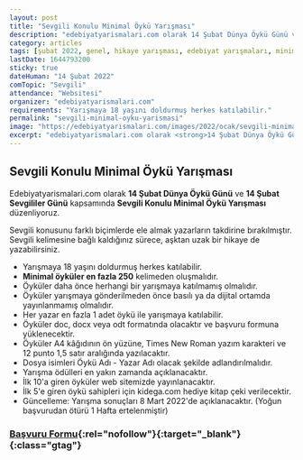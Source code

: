 ```yaml
---
layout: post
title: "Sevgili Konulu Minimal Öykü Yarışması"
description: "edebiyatyarismalari.com olarak 14 Şubat Dünya Öykü Günü ve Sevgililer Günü kapsamında Sevgili Konulu Minimal Öykü Yarışması düzenliyoruz."
category: articles
tags: [şubat 2022, genel, hikaye yarışması, edebiyat yarışmaları, minimal öykü yarışması]
lastDate: 1644793200
sticky: true
dateHuman: "14 Şubat 2022"
comTopic: "Sevgili"
attendance: "Websitesi"
organizer: "edebiyatyarismalari.com"
requirements: "Yarışmaya 18 yaşını doldurmuş herkes katılabilir."
permalink: "sevgili-minimal-oyku-yarismasi"
image: "https://edebiyatyarismalari.com/images/2022/ocak/sevgili-minimal-oyku-yarismasi.jpg"
excerpt: "edebiyatyarismalari.com olarak <strong>14 Şubat Dünya Öykü Günü</strong> ve <strong>Sevgililer Günü</strong> kapsamında <strong>Sevgili Konulu Minimal Öykü Yarışması</strong> düzenliyoruz."
---
```


## Sevgili Konulu Minimal Öykü Yarışması
Edebiyatyarismalari.com olarak **14 Şubat Dünya Öykü Günü** ve **14 Şubat Sevgililer Günü** kapsamında **Sevgili Konulu Minimal Öykü Yarışması** düzenliyoruz.  

Sevgili konusunu farklı biçimlerde ele almak yazarların takdirine bırakılmıştır. Sevgili kelimesine bağlı kaldığınız sürece, aşktan uzak bir hikaye de yazabilirsiniz.  

- Yarışmaya 18 yaşını doldurmuş herkes katılabilir.
- **Minimal öyküler en fazla 250** kelimeden oluşmalıdır.
- Öyküler daha önce herhangi bir yarışmaya katılmamış olmalıdır.
- Öyküler yarışmaya gönderilmeden önce basılı ya da dijital ortamda yayınlanmamış olmalıdır.
- Her yazar en fazla 1 adet öykü ile yarışmaya katılabilir.
- Öyküler doc, docx veya odt formatında olacaktır ve başvuru formuna yüklenecektir.
- Öyküler A4 kâğıdının ön yüzüne, Times New Roman yazım karakteri ve 12 punto 1,5 satır aralığında yazılacaktır.
- Dosya isimleri Öykü Adı - Yazar Adı olacak şekilde adlandırılmalıdır.
- Yarışma ödülleri en yakın zamanda açıklanacaktır.
- İlk 10'a giren öyküler web sitemizde yayınlanacaktır.
- İlk 5'e giren öykü sahipleri için kidega.com hediye kitap çeki verilecektir.
- Güncelleme: Yarışma sonuçları 8 Mart 2022'de açıklanacaktır. (Yoğun başvurudan ötürü 1 Hafta ertelenmiştir)

### [Başvuru Formu](https://forms.gle/LEntMuoWWSWpjugJ9){:rel="nofollow"}{:target="_blank"}{:class="gtag"}
